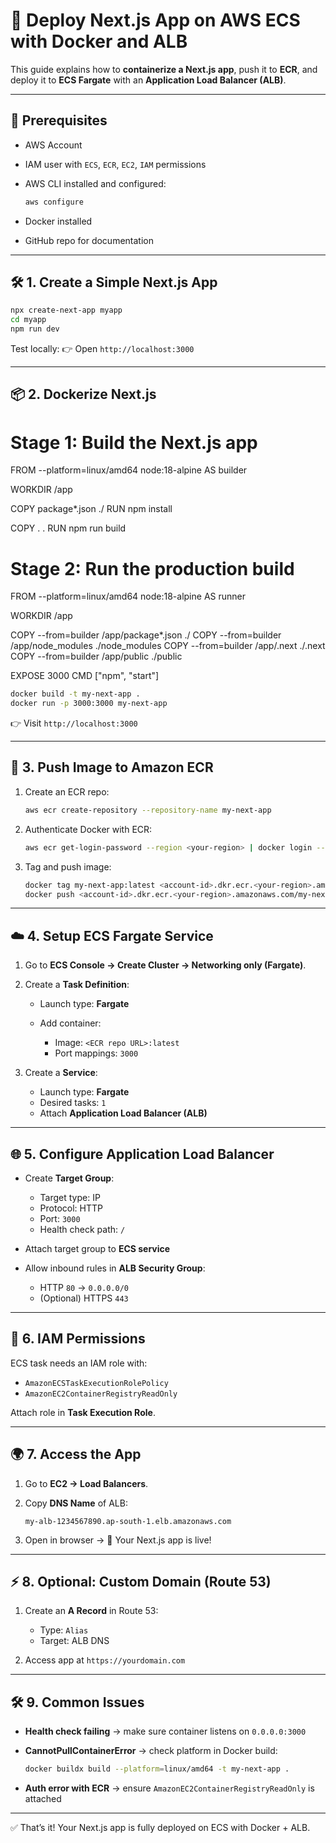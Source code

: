 
# 🚀 Deploy Next.js App on AWS ECS with Docker and ALB

This guide explains how to **containerize a Next.js app**, push it to **ECR**, and deploy it to **ECS Fargate** with an **Application Load Balancer (ALB)**.

---

## 📌 Prerequisites

* AWS Account
* IAM user with `ECS`, `ECR`, `EC2`, `IAM` permissions
* AWS CLI installed and configured:

  ```bash
  aws configure
  ```
* Docker installed
* GitHub repo for documentation

---

## 🛠️ 1. Create a Simple Next.js App

```bash
npx create-next-app myapp
cd myapp
npm run dev
```

Test locally:
👉 Open `http://localhost:3000`

---

## 📦 2. Dockerize Next.js

# Stage 1: Build the Next.js app
FROM --platform=linux/amd64 node:18-alpine AS builder

WORKDIR /app

COPY package*.json ./
RUN npm install

COPY . .
RUN npm run build

# Stage 2: Run the production build
FROM --platform=linux/amd64 node:18-alpine AS runner

WORKDIR /app

COPY --from=builder /app/package*.json ./
COPY --from=builder /app/node_modules ./node_modules
COPY --from=builder /app/.next ./.next
COPY --from=builder /app/public ./public

EXPOSE 3000
CMD ["npm", "start"]


```bash
docker build -t my-next-app .
docker run -p 3000:3000 my-next-app
```

👉 Visit `http://localhost:3000`

---

## 🐳 3. Push Image to Amazon ECR

1. Create an ECR repo:

   ```bash
   aws ecr create-repository --repository-name my-next-app
   ```

2. Authenticate Docker with ECR:

   ```bash
   aws ecr get-login-password --region <your-region> | docker login --username AWS --password-stdin <account-id>.dkr.ecr.<your-region>.amazonaws.com
   ```

3. Tag and push image:

   ```bash
   docker tag my-next-app:latest <account-id>.dkr.ecr.<your-region>.amazonaws.com/my-next-app:latest
   docker push <account-id>.dkr.ecr.<your-region>.amazonaws.com/my-next-app:latest
   ```

---

## ☁️ 4. Setup ECS Fargate Service

1. Go to **ECS Console → Create Cluster → Networking only (Fargate)**.
2. Create a **Task Definition**:

   * Launch type: **Fargate**
   * Add container:

     * Image: `<ECR repo URL>:latest`
     * Port mappings: `3000`
3. Create a **Service**:

   * Launch type: **Fargate**
   * Desired tasks: `1`
   * Attach **Application Load Balancer (ALB)**

---

## 🌐 5. Configure Application Load Balancer

* Create **Target Group**:

  * Target type: IP
  * Protocol: HTTP
  * Port: `3000`
  * Health check path: `/`
* Attach target group to **ECS service**
* Allow inbound rules in **ALB Security Group**:

  * HTTP `80` → `0.0.0.0/0`
  * (Optional) HTTPS `443`

---

## 🔑 6. IAM Permissions

ECS task needs an IAM role with:

* `AmazonECSTaskExecutionRolePolicy`
* `AmazonEC2ContainerRegistryReadOnly`

Attach role in **Task Execution Role**.

---

## 🌍 7. Access the App

1. Go to **EC2 → Load Balancers**.
2. Copy **DNS Name** of ALB:

   ```
   my-alb-1234567890.ap-south-1.elb.amazonaws.com
   ```
3. Open in browser → 🎉 Your Next.js app is live!

---

## ⚡ 8. Optional: Custom Domain (Route 53)

1. Create an **A Record** in Route 53:

   * Type: `Alias`
   * Target: ALB DNS
2. Access app at `https://yourdomain.com`

---

## 🛠️ 9. Common Issues

* **Health check failing** → make sure container listens on `0.0.0.0:3000`
* **CannotPullContainerError** → check platform in Docker build:

  ```bash
  docker buildx build --platform=linux/amd64 -t my-next-app .
  ```
* **Auth error with ECR** → ensure `AmazonEC2ContainerRegistryReadOnly` is attached

---

✅ That’s it! Your Next.js app is fully deployed on ECS with Docker + ALB.

